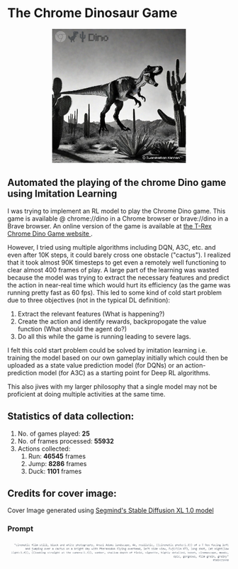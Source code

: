# The Chrome Dinosaur Game

<p align="center">
 <img src="https://github.com/SwamiKannan/Chrome-Dino-Imitation-Learning/blob/main/cover.png" width=60%>
</p>

 ## Automated the playing of the chrome Dino game using Imitation Learning
 I was trying to implement an RL model to play the Chrome Dino game. This game is available @ chrome://dino in a Chrome browser or brave://dino in a Brave browser. An online version of the game is available at <a href="https://chromedino.com/">the T-Rex Chrome Dino Game website </a>.

However, I tried using multiple algorithms including DQN, A3C, etc. and even after 10K steps, it could barely cross one obstacle ("cactus"). I realized that it took almost 90K timesteps to get even a remotely well functioning to clear almost 400 frames of play. A large part of the learning was wasted because the model was trying to extract the necessary features and predict the action in near-real time which would hurt its efficiency (as the game was running pretty fast as 60 fps). This led to some kind of cold start problem due to three objectives (not in the typical DL definition):
1. Extract the relevant features (What is happening?)
2. Create the action and identify rewards, backpropogate the value function (What should the agent do?)
3. Do all this while the game is running leading to severe lags.

I felt this cold start problem could be solved by imitation learning i.e. training the model based on our own gameplay initially which could then be uploaded as a state value prediction model (for DQNs) or an action-prediction model (for A3C) as a starting point for Deep RL algorithms.

This also jives with my larger philosophy that a single model may not be proficient at doing multiple activities at the same time.

## Statistics of data collection:
1. No. of games played: __25__
2. No. of frames processed: __55932__
3. Actions collected:
    1.  Run: __46545__ frames
    2.  Jump: __8286__ frames
    3.  Duck: __1101__ frames



## Credits for cover image:
Cover Image generated using <a href="https://www.segmind.com/models/sdxl1.0-txt2img">Segmind's Stable Diffusion XL 1.0 model</a>
### Prompt
<img src="https://github.com/SwamiKannan/Chrome-Dino-Imitation-Learning/blob/main/prompt.png">
